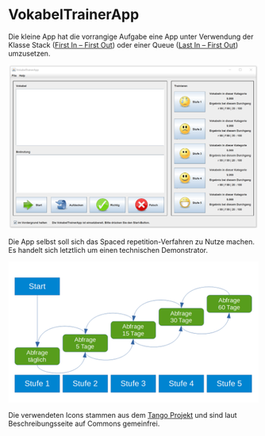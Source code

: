 # VokabelTrainerApp

Die kleine App hat die vorrangige Aufgabe eine App unter Verwendung der Klasse Stack ([First In – First Out](https://de.wikipedia.org/wiki/First_In_-_First_Out)) oder einer Queue ([Last In – First Out](https://de.wikipedia.org/wiki/Last_In_-_First_Out)) umzusetzen.

![Screenshot](https://raw.githubusercontent.com/paintdog/NetBeans-projects/master/VokabelTrainerApp/Screenshot.png)

Die App selbst soll sich das Spaced repetition-Verfahren zu Nutze machen. Es handelt sich letztlich um einen technischen Demonstrator.

![Schaubild zur Lernkartei-Methode (Spaced repetition)](https://github.com/paintdog/NetBeans-projects/blob/master/VokabelTrainerApp/Schaubild.png)

Die verwendeten Icons stammen aus dem [Tango Projekt](https://commons.wikimedia.org/wiki/Tango_icons) und sind  laut Beschreibungsseite auf Commons gemeinfrei.
